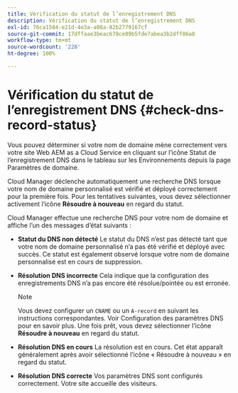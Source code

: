 ```yaml
---
title: Vérification du statut de l’enregistrement DNS
description: Vérification du statut de l’enregistrement DNS
exl-id: 76ca1584-e21d-4e3a-a08a-82b2779167cf
source-git-commit: 17dffaae3beac678ce89b5fde7abea3b2dff86a8
workflow-type: tm+mt
source-wordcount: '228'
ht-degree: 100%

---
```


# Vérification du statut de l’enregistrement DNS {#check-dns-record-status}

Vous pouvez déterminer si votre nom de domaine mène correctement vers votre site Web AEM as a Cloud Service en cliquant sur l’icône Statut de l’enregistrement DNS dans le tableau sur les Environnements depuis la page Paramètres de domaine.

Cloud Manager déclenche automatiquement une recherche DNS lorsque votre nom de domaine personnalisé est vérifié et déployé correctement pour la première fois. Pour les tentatives suivantes, vous devez sélectionner activement l’icône **Résoudre à nouveau** en regard du statut.

Cloud Manager effectue une recherche DNS pour votre nom de domaine et affiche l’un des messages d’état suivants :

* **Statut du DNS non détecté**
Le statut du DNS n’est pas détecté tant que votre nom de domaine personnalisé n’a pas été vérifié et déployé avec succès. Ce statut est également observé lorsque votre nom de domaine personnalisé est en cours de suppression.

* **Résolution DNS incorrecte**
Cela indique que la configuration des enregistrements DNS n’a pas encore été résolue/pointée ou est erronée.

   >[!NOTE]
   >Vous devez configurer un `CNAME` ou un `A-record` en suivant les instructions correspondantes. Voir Configuration des paramètres DNS pour en savoir plus. Une fois prêt, vous devez sélectionner l’icône **Résoudre à nouveau** en regard du statut.

* **Résolution DNS en cours**
La résolution est en cours. Cet état apparaît généralement après avoir sélectionné l’icône « Résoudre à nouveau » en regard du statut.

* **Résolution DNS correcte**
Vos paramètres DNS sont configurés correctement. Votre site accueille des visiteurs.
